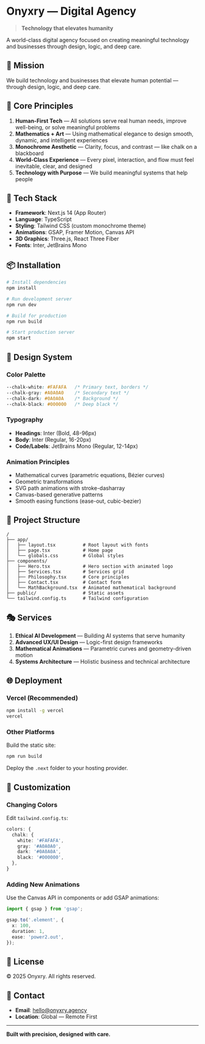 # Onyxry — Digital Agency

> **Technology that elevates humanity**

A world-class digital agency focused on creating meaningful technology and businesses through design, logic, and deep care.

## 🎯 Mission

We build technology and businesses that elevate human potential — through design, logic, and deep care.

## 🧠 Core Principles

1. **Human-First Tech** — All solutions serve real human needs, improve well-being, or solve meaningful problems
2. **Mathematics + Art** — Using mathematical elegance to design smooth, dynamic, and intelligent experiences
3. **Monochrome Aesthetic** — Clarity, focus, and contrast — like chalk on a blackboard
4. **World-Class Experience** — Every pixel, interaction, and flow must feel inevitable, clear, and designed
5. **Technology with Purpose** — We build meaningful systems that help people

## 🚀 Tech Stack

- **Framework**: Next.js 14 (App Router)
- **Language**: TypeScript
- **Styling**: Tailwind CSS (custom monochrome theme)
- **Animations**: GSAP, Framer Motion, Canvas API
- **3D Graphics**: Three.js, React Three Fiber
- **Fonts**: Inter, JetBrains Mono

## 📦 Installation

```bash
# Install dependencies
npm install

# Run development server
npm run dev

# Build for production
npm run build

# Start production server
npm start
```

## 🎨 Design System

### Color Palette

```css
--chalk-white: #FAFAFA   /* Primary text, borders */
--chalk-gray: #A0A0A0    /* Secondary text */
--chalk-dark: #0A0A0A    /* Background */
--chalk-black: #000000   /* Deep black */
```

### Typography

- **Headings**: Inter (Bold, 48-96px)
- **Body**: Inter (Regular, 16-20px)
- **Code/Labels**: JetBrains Mono (Regular, 12-14px)

### Animation Principles

- Mathematical curves (parametric equations, Bézier curves)
- Geometric transformations
- SVG path animations with stroke-dasharray
- Canvas-based generative patterns
- Smooth easing functions (ease-out, cubic-bezier)

## 📁 Project Structure

```
/
├── app/
│   ├── layout.tsx          # Root layout with fonts
│   ├── page.tsx            # Home page
│   └── globals.css         # Global styles
├── components/
│   ├── Hero.tsx            # Hero section with animated logo
│   ├── Services.tsx        # Services grid
│   ├── Philosophy.tsx      # Core principles
│   ├── Contact.tsx         # Contact form
│   └── MathBackground.tsx  # Animated mathematical background
├── public/                 # Static assets
└── tailwind.config.ts      # Tailwind configuration
```

## 🎭 Services

1. **Ethical AI Development** — Building AI systems that serve humanity
2. **Advanced UX/UI Design** — Logic-first design frameworks
3. **Mathematical Animations** — Parametric curves and geometry-driven motion
4. **Systems Architecture** — Holistic business and technical architecture

## 🌐 Deployment

### Vercel (Recommended)

```bash
npm install -g vercel
vercel
```

### Other Platforms

Build the static site:

```bash
npm run build
```

Deploy the `.next` folder to your hosting provider.

## 🔧 Customization

### Changing Colors

Edit `tailwind.config.ts`:

```typescript
colors: {
  chalk: {
    white: '#FAFAFA',
    gray: '#A0A0A0',
    dark: '#0A0A0A',
    black: '#000000',
  },
}
```

### Adding New Animations

Use the Canvas API in components or add GSAP animations:

```typescript
import { gsap } from 'gsap';

gsap.to('.element', {
  x: 100,
  duration: 1,
  ease: 'power2.out',
});
```

## 📝 License

© 2025 Onyxry. All rights reserved.

## 🤝 Contact

- **Email**: hello@onyxry.agency
- **Location**: Global — Remote First

---

**Built with precision, designed with care.**
